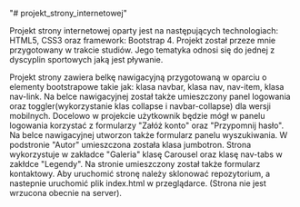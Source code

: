 "# projekt_strony_internetowej" 

Projekt strony internetowej oparty jest na następujących technologiach: HTML5, CSS3 oraz framework: Bootstrap 4. Projekt został przeze mnie przygotowany w trakcie studiów. Jego tematyka odnosi się do jednej z dyscyplin sportowych jaką jest pływanie. 

Projekt strony zawiera belkę nawigacyjną przygotowaną w oparciu o elementy bootstrapowe takie jak: klasa navbar, klasa nav, nav-item, klasa nav-link. Na belce nawigacyjnej został także umieszczony panel logowania oraz toggler(wykorzystanie klas collapse i navbar-collapse) dla wersji mobilnych. Docelowo w projekcie użytkownik będzie mógł w panelu logowania korzystać z formularzy "Załóż konto" oraz "Przypomnij hasło". Na belce nawigacyjnej utworzon także formularz panelu wyszukiwania.
W podstronie "Autor" umieszczona została klasa jumbotron. Strona wykorzystuje w zakładce "Galeria" klasę Carousel oraz klasę nav-tabs w zakłdce "Legendy".
Na stronie umieszczony został także formularz kontaktowy.
Aby uruchomić stronę należy sklonować repozytorium, a nastepnie uruchomić plik index.html w przeglądarce. (Strona nie jest wrzucona obecnie na server).
